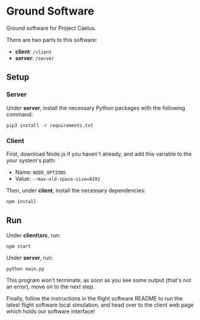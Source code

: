 # Ground Software

Ground software for Project Caelus.

There are two parts to this software:

- __client__: `/client`
- __server__: `/server`

## Setup

### Server

Under __server__, install the necessary Python packages with the following command:

```
pip3 install -r requirements.txt
``` 

### Client

First, download Node.js if you haven't already, and add this variable to the your system's path:

- Name: `NODE_OPTIONS`
- Value: `--max-old-space-size=8192`

Then, under __client__, install the necessary dependencies:

```sh
npm install
```

## Run

Under __client\src__, run:

```
npm start
```

Under __server__, run:

```
python main.py
```

This program won't terminate; as soon as you see some output (that's not an error), move on to the next step.

Finally, follow the instructions in the flight software README to run the latest flight software local simulation, 
and head over to the client web page which holds our software interface!
